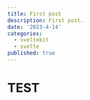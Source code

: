 ```yaml
---
title: First post
description: First post.
date: '2023-4-14'
categories:
  - sveltekit
  - svelte
published: true
---
```


# TEST
```
